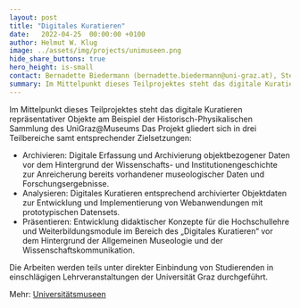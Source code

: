 ```yaml
---
layout: post
title: "Digitales Kuratieren"
date:   2022-04-25  00:00:00 +0100
author: Helmut W. Klug
image: ../assets/img/projects/unimuseen.png
hide_share_buttons: true
hero_height: is-small
contact: Bernadette Biedermann (bernadette.biedermann@uni-graz.at), Stefan Köchel (stefan.koechel@uni-graz.at)
summary: Im Mittelpunkt dieses Teilprojektes steht das digitale Kuratieren repräsentativer Objekte am Beispiel der Historisch-Physikalischen Sammlung des UniGraz@Museums. 
---
```


Im Mittelpunkt dieses Teilprojektes steht das digitale Kuratieren repräsentativer Objekte am Beispiel der Historisch-Physikalischen Sammlung des UniGraz@Museums Das Projekt gliedert sich in drei Teilbereiche samt entsprechender Zielsetzungen:
* Archivieren: Digitale Erfassung und Archivierung objektbezogener Daten vor dem Hintergrund der Wissenschafts- und Institutionengeschichte zur Anreicherung bereits vorhandener museologischer Daten und Forschungsergebnisse.
* Analysieren: Digitales Kuratieren entsprechend archivierter Objektdaten zur Entwicklung und Implementierung von Webanwendungen mit prototypischen Datensets. 
* Präsentieren: Entwicklung didaktischer Konzepte für die Hochschullehre und Weiterbildungsmodule im Bereich des „Digitales Kuratieren“ vor dem Hintergrund der Allgemeinen Museologie und der Wissenschaftskommunikation. 

Die Arbeiten werden teils unter direkter Einbindung von Studierenden in einschlägigen Lehrveranstaltungen der Universität Graz durchgeführt.

Mehr: [Universitätsmuseen](https://universitaetsmuseen.uni-graz.at/de/)

